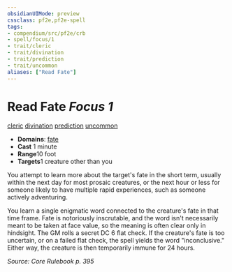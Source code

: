 ```yaml
---
obsidianUIMode: preview
cssclass: pf2e,pf2e-spell
tags:
- compendium/src/pf2e/crb
- spell/focus/1
- trait/cleric
- trait/divination
- trait/prediction
- trait/uncommon
aliases: ["Read Fate"]
---
```

# Read Fate *Focus 1*   
[cleric](rules/traits/cleric.md)  [divination](rules/traits/divination.md)  [prediction](rules/traits/prediction.md)  [uncommon](rules/traits/uncommon.md)  

- **Domains**: [fate](compendium/setting/domains.md#Fate)
- **Cast** 1 minute 
- **Range**10 foot
- **Targets**1 creature other than you

You attempt to learn more about the target's fate in the short term, usually within the next day for most prosaic creatures, or the next hour or less for someone likely to have multiple rapid experiences, such as someone actively adventuring.

You learn a single enigmatic word connected to the creature's fate in that time frame. Fate is notoriously inscrutable, and the word isn't necessarily meant to be taken at face value, so the meaning is often clear only in hindsight. The GM rolls a secret DC 6 flat check. If the creature's fate is too uncertain, or on a failed flat check, the spell yields the word "inconclusive." Either way, the creature is then temporarily immune for 24 hours.

*Source: Core Rulebook p. 395*